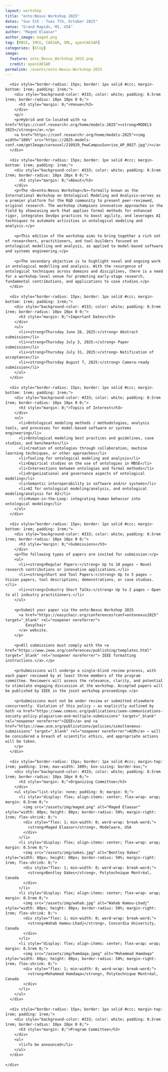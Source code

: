 ```yaml
---
layout: workshop
title: "onto:Nexus Workshop 2025"
dates: "Sun 5th - Tues 7th, October 2025"
venue: "Grand Rapids, MI, USA"
author: "Maged Elaasar"
author_image: maged.png
tag: [MBSE, IMCE, CAESAR, OML, openCAESAR]
categories: [blog]
image:
  feature: onto_Nexus_Workshop_2025.png
  credit: openCAESAR
permalink: /events/onto-Nexus-Workshop-2025
---
```


<div class="container">

  <div class="row">
    <div class="col-12">

      <div style="border-radius: 15px; border: 1px solid #ccc; margin-bottom: 1rem; padding: 1rem;">
        <div style="background-color: #333; color: white; padding: 0.5rem 1rem; border-radius: 10px 10px 0 0;">
          <h3 style="margin: 0;">Venue</h3>
        </div>
        <p/>
        <p>Hybrid and Co-located with <a href="https://conf.researchr.org/home/models-2025"><strong>MODELS 2025</strong></a>.</p>
        <a href="https://conf.researchr.org/home/models-2025"><img width="100%" src="https://2025.models-conf.com/getImage/carousel/210929_PewCampusSunrise_AP_0027.jpg"/></a>
      </div>

      <div style="border-radius: 15px; border: 1px solid #ccc; margin-bottom: 1rem; padding: 1rem;">
        <div style="background-color: #333; color: white; padding: 0.5rem 1rem; border-radius: 10px 10px 0 0;">
          <h3 style="margin: 0;">About</h3>
        </div>
        <p>The <b>onto:Nexus Workshop</b>—formally known as the International Workshop on Ontological Modeling and Analysis—serves as a premier platform for the R&D community to present peer-reviewed, original research. The workshop champions innovative approaches in the field by showcasing work that applies formal methods for enhanced rigor, integrates DevOps practices to boost agility, and leverages AI techniques to automate activities in ontological modeling and analysis.</p>

        <p>This edition of the workshop aims to bring together a rich set of researchers, practitioners, and tool-builders focused on ontological modelling and analysis, as applied to model-based software and systems engineering.</p>

        <p>The secondary objective is to highlight novel and ongoing work in ontological modelling and analysis. With the resurgence of ontological techniques across domains and disciplines, there is a need for a workshop-level venue for promoting early-stage research, fundamental contributions, and applications to case studies.</p>
      </div>

      <div style="border-radius: 15px; border: 1px solid #ccc; margin-bottom: 1rem; padding: 1rem;">
        <div style="background-color: #333; color: white; padding: 0.5rem 1rem; border-radius: 10px 10px 0 0;">
          <h3 style="margin: 0;">Important Dates</h3>
        </div>
        <ul>
          <li><strong>Thursday June 26, 2025:</strong> Abstract submission</li>
          <li><strong>Thursday July 3, 2025:</strong> Paper submission</li>
          <li><strong>Thursday July 31, 2025:</strong> Notification of acceptance</li>
          <li><strong>Thursday August 7, 2025:</strong> Camera-ready submission</li>
        </ul>
      </div>

      <div style="border-radius: 15px; border: 1px solid #ccc; margin-bottom: 1rem; padding: 1rem;">
        <div style="background-color: #333; color: white; padding: 0.5rem 1rem; border-radius: 10px 10px 0 0;">
          <h3 style="margin: 0;">Topics of Interest</h3>
        </div>
        <ul>
          <li>Ontological modeling methods / methodologies, analysis tools, and processes for model-based software or systems engineering</li>
          <li>Ontological modeling best practices and guidelines, case studies, and benchmarks</li>
          <li>Creation of ontologies through collaboration, machine learning techniques, or other approaches</li>
          <li>Tooling for ontological modeling and analysis</li>
          <li>Empirical studies on the use of ontologies in MBSE</li>
          <li>Intersections between ontologies and formal methods</li>
          <li>Organizational and governance aspects of ontological modeling</li>
          <li>Semantic interoperability in software and/or systems</li>
          <li>AI for ontological modeling/analysis, and ontological modeling/analysis for AI</li>
          <li>Human-in-the-Loop: integrating human behavior into ontological modeling</li>
        </ul>
      </div>

      <div style="border-radius: 15px; border: 1px solid #ccc; margin-bottom: 1rem; padding: 1rem;">
        <div style="background-color: #333; color: white; padding: 0.5rem 1rem; border-radius: 10px 10px 0 0;">
          <h3 style="margin: 0;">Submissions</h3>
        </div>
        <p>The following types of papers are invited for submission:</p>
        <ul>
          <li><strong>Regular Papers:</strong> Up to 10 pages — Novel research contributions or innovative applications.</li>
          <li><strong>Short and Tool Papers:</strong> Up to 5 pages — Vision papers, tool descriptions, demonstrations, or case studies.</li>
          <li><strong>Industry Short Talks:</strong> Up to 2 pages — Open to all industry practitioners.</li>
        </ul>

        <p>Submit your paper via the onto:Nexus Workshop 2025
          <a href="https://easychair.org/conferences?conf=ontonexus2025" target="_blank" rel="noopener noreferrer">
             EasyChair
          </a> website.
        </p>

        <p>All submissions must comply with the <a href="https://www.ieee.org/conferences/publishing/templates.html" target="_blank" rel="noopener noreferrer"> IEEE formatting instructions.</a>.</p>

        <p>Submissions will undergo a single-blind review process, with each paper reviewed by at least three members of the program committee. Reviewers will assess the relevance, clarity, and potential to stimulate engaging discussion at the workshop. Accepted papers will be published by IEEE in the joint workshop proceedings.</p>

        <p>Submissions must not be under review or submitted elsewhere concurrently. Violation of this policy — as explicitly outlined by both <a href="https://www.comsoc.org/publications/ieee-communications-society-policy-plagiarism-and-multiple-submissions" target="_blank" rel="noopener noreferrer">IEEE</a> and <a href="https://www.acm.org/publications/policies/simultaneous-submissions" target="_blank" rel="noopener noreferrer">ACM</a> — will be considered a breach of scientific ethics, and appropriate actions will be taken.
        </p>
      </div>

      <div style="border-radius: 15px; border: 1px solid #ccc; margin-top: 1rem; padding: 1rem; max-width: 100%; box-sizing: border-box;">
        <div style="background-color: #333; color: white; padding: 0.5rem 1rem; border-radius: 10px 10px 0 0;">
          <h3 style="margin: 0;">Organizing Committee</h3>
        </div>
        <ul style="list-style: none; padding: 0; margin: 0;">
          <li style="display: flex; align-items: center; flex-wrap: wrap; margin: 0.5rem 0;">
            <img src="/assets/img/maged.png" alt="Maged Elaasar" style="width: 80px; height: 80px; border-radius: 50%; margin-right: 1rem; flex-shrink: 0;">
            <div style="flex: 1; min-width: 0; word-wrap: break-word;">
              <strong>Maged Elaasar</strong>, Modelware, USA
            </div>
          </li>
          <li style="display: flex; align-items: center; flex-wrap: wrap; margin: 0.5rem 0;">
            <img src="/assets/img/oakes.jpg" alt="Bentley Oakes" style="width: 80px; height: 80px; border-radius: 50%; margin-right: 1rem; flex-shrink: 0;">
            <div style="flex: 1; min-width: 0; word-wrap: break-word;">
              <strong>Bentley Oakes</strong>, Polytechnique Montréal, Canada
            </div>
          </li>
          <li style="display: flex; align-items: center; flex-wrap: wrap; margin: 0.5rem 0;">
            <img src="/assets/img/wahab.jpg" alt="Wahab Hamou-Lhadj" style="width: 80px; height: 80px; border-radius: 50%; margin-right: 1rem; flex-shrink: 0;">
            <div style="flex: 1; min-width: 0; word-wrap: break-word;">
              <strong>Wahab Hamou-Lhadj</strong>, Concordia University, Canada
            </div>
          </li>
          <li style="display: flex; align-items: center; flex-wrap: wrap; margin: 0.5rem 0;">
            <img src="/assets/img/hamdaqa.jpeg" alt="Mohammad Hamdaqa" style="width: 80px; height: 80px; border-radius: 50%; margin-right: 1rem; flex-shrink: 0;">
            <div style="flex: 1; min-width: 0; word-wrap: break-word;">
              <strong>Mohammad Hamdaqa</strong>, Polytechnique Montréal, Canada
            </div>
          </li>
        </ul>
      </div>

      <div style="border-radius: 15px; border: 1px solid #ccc; margin-top: 1rem; padding: 1rem;">
        <div style="background-color: #333; color: white; padding: 0.5rem 1rem; border-radius: 10px 10px 0 0;">
          <h3 style="margin: 0;">Program Committee</h3>
        </div>
        <ul>
          <li>To be announced</li>
        </ul>
      </div>

    </div>
  </div>

</div>
